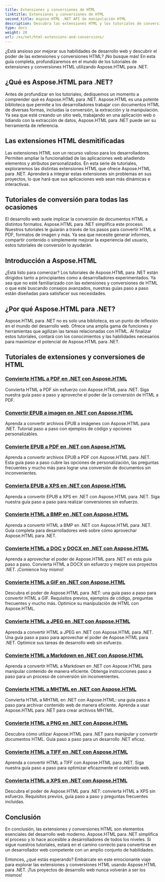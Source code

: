 ```yaml
---
title: Extensiones y conversiones de HTML
linktitle: Extensiones y conversiones de HTML
second_title: Aspose.HTML .NET API de manipulación HTML
description: Descubra las extensiones HTML y los tutoriales de conversión con Aspose.HTML para .NET. Aprenda a optimizar el desarrollo web con estos tutoriales completos.
type: docs
weight: 20
url: /es/net/html-extensions-and-conversions/
---
```


¿Está ansioso por mejorar sus habilidades de desarrollo web y descubrir el poder de las extensiones y conversiones HTML? ¡No busque más! En esta guía completa, profundizaremos en el mundo de los tutoriales de extensiones y conversiones HTML utilizando Aspose.HTML para .NET.

## ¿Qué es Aspose.HTML para .NET?

Antes de profundizar en los tutoriales, dediquemos un momento a comprender qué es Aspose.HTML para .NET. Aspose.HTML es una potente biblioteca que permite a los desarrolladores trabajar con documentos HTML de diversas formas, incluidas la conversión, la extracción y la manipulación. Ya sea que esté creando un sitio web, trabajando en una aplicación web o lidiando con la extracción de datos, Aspose.HTML para .NET puede ser su herramienta de referencia.

## Las extensiones HTML desmitificadas

Las extensiones HTML son un recurso valioso para los desarrolladores. Permiten ampliar la funcionalidad de las aplicaciones web añadiendo elementos y atributos personalizados. En esta serie de tutoriales, exploraremos las distintas extensiones HTML que ofrece Aspose.HTML para .NET. Aprenderá a integrar estas extensiones sin problemas en sus proyectos, lo que hará que sus aplicaciones web sean más dinámicas e interactivas.

## Tutoriales de conversión para todas las ocasiones

El desarrollo web suele implicar la conversión de documentos HTML a distintos formatos. Aspose.HTML para .NET simplifica este proceso. Nuestros tutoriales le guiarán a través de los pasos para convertir HTML a PDF, formatos de imagen y más. Ya sea que necesite generar informes, compartir contenido o simplemente mejorar la experiencia del usuario, estos tutoriales de conversión lo ayudarán.

## Introducción a Aspose.HTML

¿Está listo para comenzar? Los tutoriales de Aspose.HTML para .NET están dirigidos tanto a principiantes como a desarrolladores experimentados. Ya sea que no esté familiarizado con las extensiones y conversiones de HTML o que esté buscando consejos avanzados, nuestras guías paso a paso están diseñadas para satisfacer sus necesidades.

## ¿Por qué Aspose.HTML para .NET?

Aspose.HTML para .NET no es solo una biblioteca, es un punto de inflexión en el mundo del desarrollo web. Ofrece una amplia gama de funciones y herramientas que agilizan las tareas relacionadas con HTML. Al finalizar estos tutoriales, contará con los conocimientos y las habilidades necesarios para maximizar el potencial de Aspose.HTML para .NET.

## Tutoriales de extensiones y conversiones de HTML
### [Convierte HTML a PDF en .NET con Aspose.HTML](./convert-html-to-pdf/)
Convierta HTML a PDF sin esfuerzo con Aspose.HTML para .NET. Siga nuestra guía paso a paso y aproveche el poder de la conversión de HTML a PDF.
### [Convertir EPUB a imagen en .NET con Aspose.HTML](./convert-epub-to-image/)
Aprenda a convertir archivos EPUB a imágenes con Aspose.HTML para .NET. Tutorial paso a paso con ejemplos de código y opciones personalizables.
### [Convierte EPUB a PDF en .NET con Aspose.HTML](./convert-epub-to-pdf/)
Aprenda a convertir archivos EPUB a PDF con Aspose.HTML para .NET. Esta guía paso a paso cubre las opciones de personalización, las preguntas frecuentes y mucho más para lograr una conversión de documentos sin inconvenientes.
### [Convierta EPUB a XPS en .NET con Aspose.HTML](./convert-epub-to-xps/)
Aprenda a convertir EPUB a XPS en .NET con Aspose.HTML para .NET. Siga nuestra guía paso a paso para realizar conversiones sin esfuerzo.
### [Convierte HTML a BMP en .NET con Aspose.HTML](./convert-html-to-bmp/)
Aprenda a convertir HTML a BMP en .NET con Aspose.HTML para .NET. Guía completa para desarrolladores web sobre cómo aprovechar Aspose.HTML para .NET.
### [Convierte HTML a DOC y DOCX en .NET con Aspose.HTML](./convert-html-to-doc-docx/)
Aprenda a aprovechar el poder de Aspose.HTML para .NET en esta guía paso a paso. Convierta HTML a DOCX sin esfuerzo y mejore sus proyectos .NET. ¡Comience hoy mismo!
### [Convierte HTML a GIF en .NET con Aspose.HTML](./convert-html-to-gif/)
Descubra el poder de Aspose.HTML para .NET: una guía paso a paso para convertir HTML a GIF. Requisitos previos, ejemplos de código, preguntas frecuentes y mucho más. Optimice su manipulación de HTML con Aspose.HTML.
### [Convierte HTML a JPEG en .NET con Aspose.HTML](./convert-html-to-jpeg/)
Aprenda a convertir HTML a JPEG en .NET con Aspose.HTML para .NET. Una guía paso a paso para aprovechar el poder de Aspose.HTML para .NET. Optimice sus tareas de desarrollo web sin esfuerzo.
### [Convierte HTML a Markdown en .NET con Aspose.HTML](./convert-html-to-markdown/)
Aprenda a convertir HTML a Markdown en .NET con Aspose.HTML para manipular contenido de manera eficiente. Obtenga instrucciones paso a paso para un proceso de conversión sin inconvenientes.
### [Convierte HTML a MHTML en .NET con Aspose.HTML](./convert-html-to-mhtml/)
Convierta HTML a MHTML en .NET con Aspose.HTML: una guía paso a paso para archivar contenido web de manera eficiente. Aprenda a usar Aspose.HTML para .NET para crear archivos MHTML.
### [Convierte HTML a PNG en .NET con Aspose.HTML](./convert-html-to-png/)
Descubra cómo utilizar Aspose.HTML para .NET para manipular y convertir documentos HTML. Guía paso a paso para un desarrollo .NET eficaz.
### [Convierte HTML a TIFF en .NET con Aspose.HTML](./convert-html-to-tiff/)
Aprenda a convertir HTML a TIFF con Aspose.HTML para .NET. Siga nuestra guía paso a paso para optimizar eficazmente el contenido web.
### [Convierta HTML a XPS en .NET con Aspose.HTML](./convert-html-to-xps/)
Descubra el poder de Aspose.HTML para .NET: convierta HTML a XPS sin esfuerzo. Requisitos previos, guía paso a paso y preguntas frecuentes incluidas.

## Conclusión

En conclusión, las extensiones y conversiones HTML son elementos esenciales del desarrollo web moderno. Aspose.HTML para .NET simplifica el proceso y lo hace accesible a desarrolladores de todos los niveles. Si sigue nuestros tutoriales, estará en el camino correcto para convertirse en un desarrollador web competente con un amplio conjunto de habilidades.

Entonces, ¿qué estás esperando? Embárcate en este emocionante viaje para explorar las extensiones y conversiones HTML usando Aspose.HTML para .NET. ¡Tus proyectos de desarrollo web nunca volverán a ser los mismos!